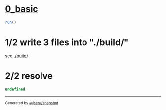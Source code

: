 # [0_basic](../../code_splitting.test.mjs#L18)

```js
run()
```

# 1/2 write 3 files into "./build/"

see [./build/](./build/)

# 2/2 resolve

```js
undefined
```

---

<sub>
  Generated by <a href="https://github.com/jsenv/core/tree/main/packages/independent/snapshot">@jsenv/snapshot</a>
</sub>
